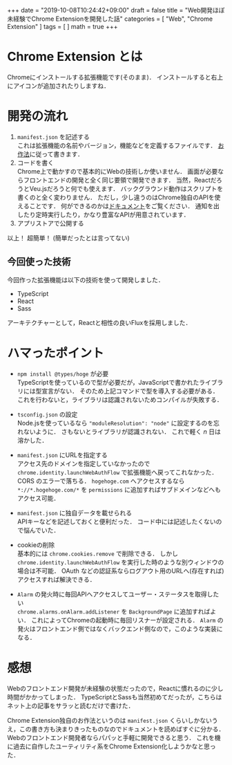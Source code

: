 +++
date = "2019-10-08T10:24:42+09:00"
draft = false
title = "Web開発ほぼ未経験でChrome Extensionを開発した話"
categories = [ "Web", "Chrome Extension" ]
tags = [ ]
math = true
+++

# Chrome Extension とは
Chromeにインストールする拡張機能です(そのまま)．
インストールすると右上にアイコンが追加されたりしますね．

# 開発の流れ
1. `manifest.json` を記述する<br/>
   これは拡張機能の名前やバージョン，機能などを定義するファイルです．
   [お作法](https://developer.chrome.com/extensions/manifest)に従って書きます．
2. コードを書く<br/>
   Chrome上で動かすので基本的にWebの技術しか使いません．
   画面が必要ならフロントエンドの開発と全く同じ要領で開発できます．
   当然，ReactだろうとVeu.jsだろうと何でも使えます．
   バックグラウンド動作はスクリプトを書くのと全く変わりません．
   ただし，少し違うのはChrome独自のAPIを使えることです．
   何ができるのかは[ドキュメント](https://developer.chrome.com/extensions/api_index)をご覧ください．
   通知を出したり定時実行したり，かなり豊富なAPIが用意されています．
3. アプリストアで公開する

以上！
超簡単！
(簡単だったとは言ってない)



## 今回使った技術
今回作った拡張機能は以下の技術を使って開発しました．

- TypeScript
- React
- Sass

アーキテクチャーとして，Reactと相性の良いFluxを採用しました．


# ハマったポイント
- `npm install @types/hoge` が必要<br/>
  TypeScriptを使っているので型が必要だが，JavaScriptで書かれたライブラリには型宣言がない．
  そのため上記コマンドで型を導入する必要がある．
  これを行わないと，ライブラリは認識されないためコンパイルが失敗する．

- `tsconfig.json` の設定<br/>
  Node.jsを使っているなら `"moduleResolution": "node"` に設定するのを忘れないように．
  さもないとライブラリが認識されない．
  これで軽く $n$ 日は溶かした．

- `manifest.json` にURLを指定する<br/>
  アクセス先のドメインを指定していなかったので `chrome.identity.launchWebAuthFlow` で拡張機能へ戻ってこれなかった．
  CORS のエラーで落ちる．
  `hogehoge.com` へアクセスするなら `*://*.hogehoge.com/*` を `permissions` に追加すればサブドメインなどへもアクセス可能．

- `manifest.json` に独自データを載せられる<br/>
  APIキーなどを記述しておくと便利だった．
  コード中には記述したくないので悩んでいた．
  
- cookieの削除<br/>
  基本的には `chrome.cookies.remove` で削除できる．
  しかし `chrome.identity.launchWebAuthFlow` を実行した時のような別ウィンドウの場合は不可能．
  OAuth などの認証系ならログアウト用のURLへ(存在すれば)アクセスすれば解決できる．
  
- `Alarm` の発火時に毎回APIへアクセスしてユーザー・ステータスを取得したい<br/>
  `chrome.alarms.onAlarm.addListener` を `BackgroundPage` に追加すればよい．
  これによってChromeの起動時に毎回リスナーが設定される．
  `Alarm` の発火はフロントエンド側ではなくバックエンド側なので，このような実装になる．

# 感想
Webのフロントエンド開発が未経験の状態だったので，Reactに慣れるのに少し時間がかかってしまった．
TypeScriptとSassも当然初めてだったが，こちらはネット上の記事をサラッと読むだけで書けた．

Chrome Extension独自のお作法というのは `manifest.json` くらいしかないうえ，この書き方も決まりきったものなのでドキュメントを読めばすぐに分かる．
Webのフロントエンド開発者ならパパッと手軽に開発できると思う．
これを機に過去に自作したユーティリティ系をChrome Extension化しようかなと思った．
